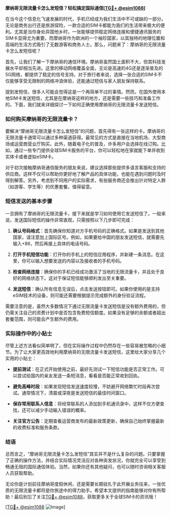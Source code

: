 **摩纳哥无限流量卡怎么发短信？轻松搞定国际通信[[TG💪+ @esim1088](https://t.me/s/esim1088)]**

在当今这个信息化飞速发展的时代，手机已经成为我们生活中不可或缺的一部分。无论是商务出行还是旅游探险，一款合适的SIM卡都能为我们的生活带来极大的便利。尤其是当你身处异国他乡时，一张能够提供稳定网络连接和便捷通讯服务的SIM卡显得尤为重要。而摩纳哥作为欧洲的一个袖珍国家，以其独特的地理位置和高端的生活方式吸引了无数游客和商务人士。那么，问题来了：摩纳哥的无限流量卡怎么发短信呢？

首先，让我们了解一下摩纳哥的通信环境。摩纳哥虽然国土面积不大，但其科技发展水平却相当先进。这里的移动网络覆盖全面，无论是高速的4G还是逐渐普及的5G网络，都提供了稳定的信号支持。对于旅行者来说，选择一张合适的SIM卡不仅能够享受无限制的网络冲浪体验，还能通过短信与家人朋友保持联系。

提到发短信，很多人可能会觉得这是一个再简单不过的事情。然而，在国外使用本地SIM卡发送短信，尤其是在摩纳哥这样的地方，还是需要一些技巧和准备工作的。下面，我们就来详细探讨一下如何正确使用摩纳哥的无限流量卡发送短信。

### 如何购买摩纳哥的无限流量卡？

要解决“摩纳哥无限流量卡怎么发短信”的问题，首先得有一张这样的卡。摩纳哥的无限流量卡通常可以通过多种渠道获得。最常见的方式是直接在当地机场、大型商场或运营商营业厅购买。此外，随着电子化的普及，许多用户会选择在线订购。比如，通过一些专门提供全球SIM卡服务的平台，你可以轻松地在家就能下单并收到实体卡或者虚拟eSIM卡。

对于初次接触摩纳哥通信服务的朋友来说，建议选择那些提供多语言客服和支持的供应商。这样不仅可以帮助你更好地了解产品的具体功能，也能在遇到问题时及时得到解答。另外，考虑到不同用户的实际需求，有些服务商还会推出针对特定人群（如游客、学生等）的优惠套餐，值得留意。

### 短信发送的基本步骤

一旦拥有了摩纳哥的无限流量卡，接下来就是学习如何使用它发送短信了。一般来说，发送国际短信的操作非常直观，只需按照以下几步即可完成：

1. **确认号码格式**：首先确保你知道对方手机号码的正确格式。如果是发送到其他国家，请注意加上国际区号。例如，如果要给中国的朋友发送短信，就需要先输入+86，然后再接上具体的电话号码。
   
2. **打开手机短信功能**：打开你的手机上的短信应用程序，并新建一条消息。在这里，你可以输入想要发送的内容以及接收者的手机号码。

3. **检查网络连接**：确保你的手机已经成功激活了当地的无限流量卡，并且处于良好的网络状态下。这对于保证短信能够顺利发出至关重要。

4. **发送短信**：确认所有信息无误后，点击发送按钮即可。如果你使用的是支持eSIM技术的设备，则可能还需要根据提示完成额外的身份验证流程。

需要注意的是，虽然大多数情况下通过无限流量卡发送短信是没有额外费用的，但仍需关注自己的资费计划中是否包含免费短信额度。如果没有足够的余额或者超出套餐范围，则可能会产生额外的费用。

### 实际操作中的小贴士

尽管上述方法看似简单明了，但在实际操作过程中仍然存在一些容易被忽略的小细节。为了让大家更高效地利用摩纳哥的无限流量卡发送短信，这里给大家分享几个实用的小贴士：

- **提前测试**：在正式开始使用之前，最好先测试一下短信功能是否正常工作。可以尝试给国内的亲友发送一条短消息，看看是否能正常收到回执。
  
- **避免高峰时段**：如果发现短信发送速度较慢，不妨避开网络繁忙时段再次尝试。通常情况下，清晨或深夜是发送短信的最佳时间窗口。

- **保存常用联系人信息**：将经常联系的人添加到手机通讯录中，这样不仅方便查找，还可以减少手动输入错误的概率。

- **关注官方公告**：定期查看运营商发布的最新政策更新，确保自己始终掌握最新的收费标准和服务条款。

### 结语

总而言之，“摩纳哥无限流量卡怎么发短信”其实并不是什么复杂的问题。只要掌握了正确的操作方法，并结合实际情况灵活应对各种突发状况，你就完全可以享受到畅通无阻的国际通信体验。当然，如果你还有其他疑问，也可以随时咨询相关客服人员获取帮助。

无论你是计划前往摩纳哥度假休闲，还是需要长期驻扎于此开展业务往来，一张优质的无限流量卡都将是你旅途中的得力助手。希望本文提供的指南能够对你有所帮助！最后别忘了关注[TG💪+ @esim1088](https://t.me/s/esim1088)，获取更多关于全球SIM卡的资讯哦！

[[TG💪+ @esim1088](https://t.me/s/esim1088) ![Image](https://i.postimg.cc/4NQfJmqS/Snipaste-2025-05-13-00-14-12.png)]